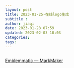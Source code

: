 ```yaml
---
layout: post
title: 2023-01-25-在线logo生成
subtitle :
author: jiaqi
date: 2023-01-28 07:59
updated: 2023-02-03 10:03
categories: 
tags:
---
```

```toc
```

[Emblemmatic — MarkMaker](http://emblemmatic.org/markmaker/#/)